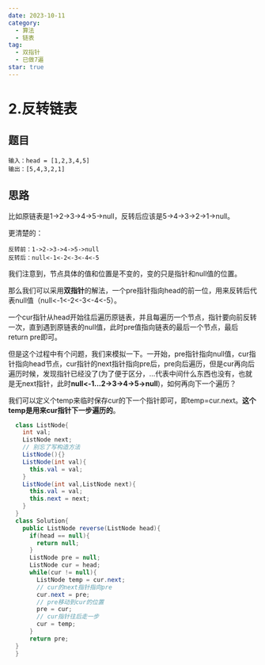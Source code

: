 ```yaml
---
date: 2023-10-11
category:
  - 算法
  - 链表
tag:
  - 双指针
  - 已做7遍
star: true
---
```


# 2.反转链表


<!-- more -->

## 题目

```
输入：head = [1,2,3,4,5]
输出：[5,4,3,2,1]
```

## 思路

比如原链表是1->2->3->4->5->null，反转后应该是5->4->3->2->1->null。

更清楚的：
```
反转前：1->2->3->4->5->null
反转后：null<-1<-2<-3<-4<-5
```
我们注意到，节点具体的值和位置是不变的，变的只是指针和null值的位置。

那么我们可以采用**双指针**的解法，一个pre指针指向head的前一位，用来反转后代表null值（null<-1<-2<-3<-4<-5）。

一个cur指针从head开始往后遍历原链表，并且每遍历一个节点，指针要向前反转一次，直到遇到原链表的null值，此时pre值指向链表的最后一个节点，最后return pre即可。

但是这个过程中有个问题，我们来模拟一下。一开始，pre指针指向null值，cur指针指向head节点，cur指针的next指针指向pre后，pre向后遍历，但是cur再向后遍历时候，发现指针已经没了(为了便于区分，...代表中间什么东西也没有，也就是无next指针，此时**null<-1...2->3->4->5->null**)，如何再向下一个遍历？

我们可以定义个temp来临时保存cur的下一个指针即可，即temp=cur.next。**这个temp是用来cur指针下一步遍历的**。

```java
  class ListNode{
    int val;
    ListNode next;
    // 别忘了写构造方法
    ListNode(){}
    ListNode(int val){
      this.val = val;
    }
    ListNode(int val,ListNode next){
      this.val = val;
      this.next = next;
    }
  }
  class Solution{
    public ListNode reverse(ListNode head){
      if(head == null){
        return null;
      }
      ListNode pre = null;
      ListNode cur = head;
      while(cur != null){
        ListNode temp = cur.next;
        // cur的next指针指向pre
        cur.next = pre;
        // pre移动到cur的位置
        pre = cur;
        // cur指针往后走一步
        cur = temp;
      }
      return pre;
  }
  }
  
```